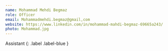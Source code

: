 ```yaml
---
name: Mohammad Mehdi Begmaz
role: Officer
email: Mohammadmehdi.begmaz@gmail,com
website: https://www.linkedin.com/in/mohammad-mahdi-begmaz-69665a243/
photo: Mohammad.jpg
---
```


Assistant
{: .label .label-blue }
